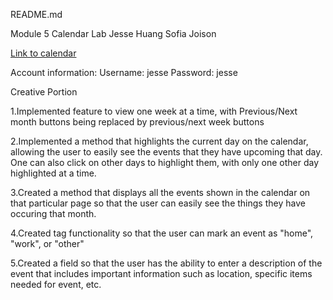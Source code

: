 README.md

Module 5 Calendar Lab Jesse Huang Sofia Joison

[Link to calendar](http://ec2-54-208-50-249.compute-1.amazonaws.com/~jessehuang/mod5group/CalendarRender.html)

Account information: Username: jesse Password: jesse

Creative Portion

1.Implemented feature to view one week at a time, with Previous/Next month buttons being replaced by previous/next week buttons

2.Implemented a method that highlights the current day on the calendar, allowing the user to easily see the events that they have upcoming that day. One can also click on other days to highlight them, with only one other day highlighted at a time.

3.Created a method that displays all the events shown in the calendar on that particular page so that the user can easily see the things they have occuring that month. 

4.Created tag functionality so that the user can mark an event as "home", "work", or "other"

5.Created a field so that the user has the ability to enter a description of the event that includes important information such as location, specific items needed for event, etc.